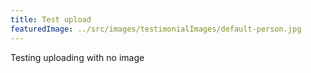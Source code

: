 ```yaml
---
title: Test upload
featuredImage: ../src/images/testimonialImages/default-person.jpg
---
```

Testing uploading with no image
